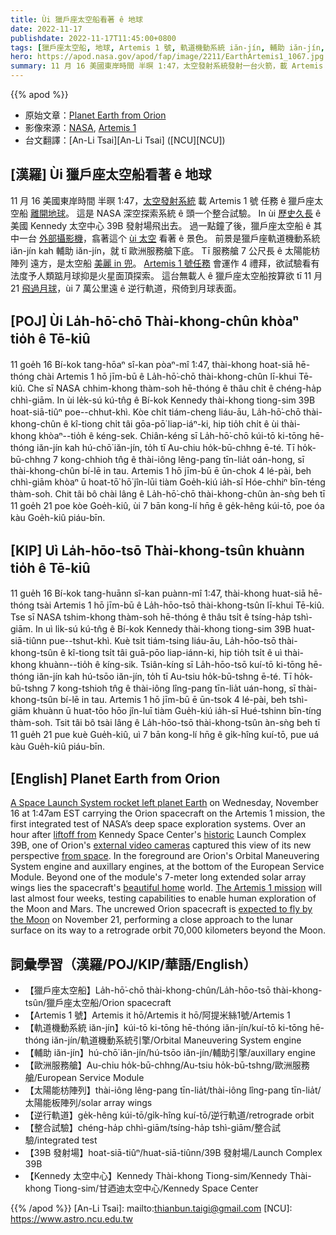 ```yaml
---
title: Ùi 獵戶座太空船看著 ê 地球
date: 2022-11-17
publishdate: 2022-11-17T11:45:00+0800
tags: [獵戶座太空船, 地球, Artemis 1 號, 軌道機動系統 iăn-jín, 輔助 iăn-jín, 歐洲服務艙, 太陽能枋陣列, 逆行軌道, 整合試驗, 39B 發射場, Kennedy 太空中心]
hero: https://apod.nasa.gov/apod/fap/image/2211/EarthArtemis1_1067.jpg
summary: 11 月 16 美國東岸時間 半暝 1:47，太空發射系統發射一台火箭，載 Artemis 1 號 任務 ê 獵戶座太空船離開地球，這是 NASA 深空探索系統 ê 頭一个整合試驗。
---
```


{{% apod %}}

- 原始文章：[Planet Earth from Orion](https://apod.nasa.gov/apod/ap221117.html)
- 影像來源：[NASA](https://www.nasa.gov/), [Artemis 1](https://www.nasa.gov/artemis-1)
- 台文翻譯：[An-Li Tsai][An-Li Tsai] ([NCU][NCU])

## [漢羅] Ùi 獵戶座太空船看著 ê 地球
11 月 16 美國東岸時間 半暝 1:47，[太空發射系統][A Space Launch System rocket left planet Earth] 載 Artemis 1 號 任務 ê 獵戶座太空船 [離開地球][liftoff from]。
這是 NASA 深空探索系統 ê 頭一个整合試驗。
In ùi [歷史久長][historic] ê 美國 Kennedy 太空中心 39B 發射場飛出去。
過一點鐘了後，獵戶座太空船 ê 其中一台 [外部攝影機][external video cameras]，翕著這个 [ùi 太空][from space] 看著 ê 景色。
前景是獵戶座軌道機動系統 iăn-jín kah 輔助 iăn-jín，就 tī 歐洲服務艙下底。
Tī 服務艙 7 公尺長 ê 太陽能枋陣列 遠方，是太空船 [美麗 in 兜][beautiful home]。
[Artemis 1 號任務][The Artemis 1 mission] 會運作 4 禮拜，欲試驗看有法度予人類踮月球抑是火星面頂探索。
這台無載人 ê 獵戶座太空船按算欲 tī 11 月 21 [飛過月球][expected to fly by the Moon]，ùi 7 萬公里遠 ê 逆行軌道，飛倚到月球表面。




## [POJ] Ùi La̍h-hō͘-chō Thài-khong-chûn khòaⁿ tio̍h ê Tē-kiû
11 goe̍h 16 Bí-kok tang-hōaⁿ sî-kan pòaⁿ-mî 1:47, thài-khong hoat-siā hē-thóng chài Artemis 1 hō jīm-bū ê La̍h-hō͘-chō thài-khong-chûn lī-khui Tē-kiû.
Che sī NASA chhim-khong thàm-soh hē-thóng ê thâu chi̍t ê chéng-ha̍p chhì-giām.
In ùi le̍k-sú kú-tn̂g ê Bí-kok Kennedy thài-khong tiong-sim 39B hoat-siā-tiûⁿ poe--chhut-khì.
Kòe chi̍t tiám-cheng liáu-āu, La̍h-hō͘-chō thài-khong-chûn ê kî-tiong chi̍t tâi gōa-pō͘ liap-iáⁿ-ki, hip tio̍h chi̍t ê ùi thài-khong khòaⁿ--tio̍h ê kéng-sek.
Chiân-kéng sī La̍h-hō͘-chō kúi-tō ki-tōng hē-thóng iăn-jín kah hú-chō͘ iăn-jín, to̍h tī Au-chiu ho̍k-bū-chhng ē-té.
Tī ho̍k-bū-chhng 7 kong-chhioh tn̂g ê thài-iông lêng-pang tīn-lia̍t oán-hong, sī thài-khong-chûn bí-lē in tau.
Artemis 1 hō jīm-bū ē ūn-chok 4 lé-pài, beh chhì-giām khòaⁿ ū hoat-tō͘ hō͘ jîn-lūi tiàm Goe̍h-kiú ia̍h-sī Hóe-chhiⁿ bīn-téng thàm-soh.
Chit tâi bô chài lâng ê La̍h-hō͘-chō thài-khong-chûn àn-sǹg beh tī 11 goe̍h 21 poe kòe Goe̍h-kiû, ùi 7 bān kong-lí hn̄g ê ge̍k-hêng kúi-tō, poe óa kàu Goe̍h-kiû piáu-bīn.


## [KIP] Uì La̍h-hōo-tsō Thài-khong-tsûn khuànn tio̍h ê Tē-kiû
11 gue̍h 16 Bí-kok tang-huānn sî-kan puànn-mî 1:47, thài-khong huat-siā hē-thóng tsài Artemis 1 hō jīm-bū ê La̍h-hōo-tsō thài-khong-tsûn lī-khui Tē-kiû.
Tse sī NASA tshim-khong thàm-soh hē-thóng ê thâu tsi̍t ê tsíng-ha̍p tshì-giām.
In uì li̍k-sú kú-tn̂g ê Bí-kok Kennedy thài-khong tiong-sim 39B huat-siā-tiûnn pue--tshut-khì.
Kuè tsi̍t tiám-tsing liáu-āu, La̍h-hōo-tsō thài-khong-tsûn ê kî-tiong tsi̍t tâi guā-pōo liap-iánn-ki, hip tio̍h tsi̍t ê uì thài-khong khuànn--tio̍h ê kíng-sik.
Tsiân-kíng sī La̍h-hōo-tsō kuí-tō ki-tōng hē-thóng iăn-jín kah hú-tsōo iăn-jín, to̍h tī Au-tsiu ho̍k-bū-tshng ē-té.
Tī ho̍k-bū-tshng 7 kong-tshioh tn̂g ê thài-iông lîng-pang tīn-lia̍t uán-hong, sī thài-khong-tsûn bí-lē in tau.
Artemis 1 hō jīm-bū ē ūn-tsok 4 lé-pài, beh tshì-giām khuànn ū huat-tōo hōo jîn-luī tiàm Gue̍h-kiú ia̍h-sī Hué-tshinn bīn-tíng thàm-soh.
Tsit tâi bô tsài lâng ê La̍h-hōo-tsō thài-khong-tsûn àn-sǹg beh tī 11 gue̍h 21 pue kuè Gue̍h-kiû, uì 7 bān kong-lí hn̄g ê gi̍k-hîng kuí-tō, pue uá kàu Gue̍h-kiû piáu-bīn. 



## [English] Planet Earth from Orion
[A Space Launch System rocket left planet Earth][A Space Launch System rocket left planet Earth] on Wednesday, November 16 at 1:47am EST carrying the Orion spacecraft on the Artemis 1 mission, the first integrated test of NASA’s deep space exploration systems.
Over an hour after [liftoff from][liftoff from] Kennedy Space Center's [historic][historic] Launch Complex 39B, one of Orion's [external video cameras][external video cameras] captured this view of its new perspective [from space][from space].
In the foreground are Orion's Orbital Maneuvering System engine and auxillary engines, at the bottom of the European Service Module.
Beyond one of the module's 7-meter long extended solar array wings lies the spacecraft's [beautiful home][beautiful home] world.
[The Artemis 1 mission][The Artemis 1 mission] will last almost four weeks, testing capabilities to enable human exploration of the Moon and Mars.
The uncrewed Orion spacecraft is [expected to fly by the Moon][expected to fly by the Moon] on November 21, performing a close approach to the lunar surface on its way to a retrograde orbit 70,000 kilometers beyond the Moon.

## 詞彙學習（漢羅/POJ/KIP/華語/English）

- 【獵戶座太空船】La̍h-hō͘-chō thài-khong-chûn/La̍h-hōo-tsō thài-khong-tsûn/獵戶座太空船/Orion spacecraft
- 【Artemis 1 號】Artemis it hō/Artemis it hō/阿提米絲1號/Artemis 1
- 【軌道機動系統 iăn-jín】kúi-tō ki-tōng hē-thóng iăn-jín/kuí-tō ki-tōng hē-thóng iăn-jín/軌道機動系統引擎/Orbital Maneuvering System engine
- 【輔助 iăn-jín】hú-chō͘ iăn-jín/hú-tsōo iăn-jín/輔助引擎/auxillary engine
- 【歐洲服務艙】Au-chiu ho̍k-bū-chhng/Au-tsiu ho̍k-bū-tshng/歐洲服務艙/European Service Module
- 【太陽能枋陣列】thài-iông lêng-pang tīn-lia̍t/thài-iông lîng-pang tīn-lia̍t/太陽能板陣列/solar array wings
- 【逆行軌道】ge̍k-hêng kúi-tō/gi̍k-hîng kuí-tō/逆行軌道/retrograde orbit
- 【整合試驗】chéng-ha̍p chhì-giām/tsíng-ha̍p tshì-giām/整合試驗/integrated test
- 【39B 發射場】hoat-siā-tiûⁿ/huat-siā-tiûnn/39B 發射場/Launch Complex 39B
- 【Kennedy 太空中心】Kennedy Thài-khong Tiong-sim/Kennedy Thài-khong Tiong-sim/甘迺迪太空中心/Kennedy Space Center


{{% /apod %}}
[An-Li Tsai]: mailto:thianbun.taigi@gmail.com
[NCU]: https://www.astro.ncu.edu.tw

[copyright]: https://apod.nasa.gov/apod/fap/lib/about_apod.html#srapply
[License]: https://creativecommons.org/licenses/by/2.0/


[A Space Launch System rocket left planet Earth]:https://www.nasa.gov/press-release/liftoff-nasa-s-artemis-i-mega-rocket-launches-orion-to-moon
[liftoff from]:https://www.flickr.com/photos/nasahqphoto/sets/72177720297400430/
[historic]:https://www.nasa.gov/feature/55-years-ago-apollo-4-the-first-flight-of-the-saturn-v
[external video cameras]:https://www.nasa.gov/feature/nasa-s-artemis-i-cameras-to-offer-new-views-of-orion-earth-moon
[from space]:https://www.nasa.gov/content/artemis-1-video-gallery
[beautiful home]:https://earthobservatory.nasa.gov/
[The Artemis 1 mission]:https://www.nasa.gov/specials/artemis-i/
[expected to fly by the Moon]:https://www.nasa.gov/image-feature/artemis-i-map

